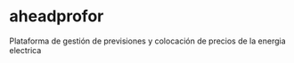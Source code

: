 # aheadprofor
Plataforma de gestión de previsiones y colocación de precios de la energia electrica 

